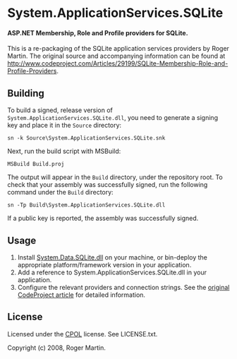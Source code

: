 # System.ApplicationServices.SQLite
#### ASP.NET Membership, Role and Profile providers for SQLite.

This is a re-packaging of the SQLite application services providers by Roger Martin.
The original source and accompanying information can be found at
<http://www.codeproject.com/Articles/29199/SQLite-Membership-Role-and-Profile-Providers>.

## Building

To build a signed, release version of `System.ApplicationServices.SQLite.dll`, you need
to generate a signing key and place it in the `Source` directory:

    sn -k Source\System.ApplicationServices.SQLite.snk

Next, run the build script with MSBuild:

	MSBuild Build.proj

The output will appear in the `Build` directory, under the repository root. To check
that your assembly was successfully signed, run the following command under the 
`Build` directory:

	sn -Tp Build\System.ApplicationServices.SQLite.dll

If a public key is reported, the assembly was successfully signed.

## Usage

  1. Install [System.Data.SQLite.dll](http://system.data.sqlite.org/index.html/doc/trunk/www/index.wiki) 
     on your machine, or bin-deploy the appropriate platform/framework version in your application.
  2. Add a reference to System.ApplicationServices.SQLite.dll in your application.
  3. Configure the relevant providers and connection strings. See the [original CodeProject
     article](http://www.codeproject.com/Articles/29199/SQLite-Membership-Role-and-Profile-Providers)
	 for detailed information.

## License

Licensed under the [CPOL](http://www.codeproject.com/info/cpol10.aspx) license. See LICENSE.txt.

Copyright (c) 2008, Roger Martin.